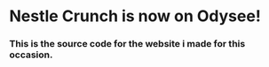 # Nestle Crunch is now on Odysee!

### This is the source code for the website i made for this occasion.
